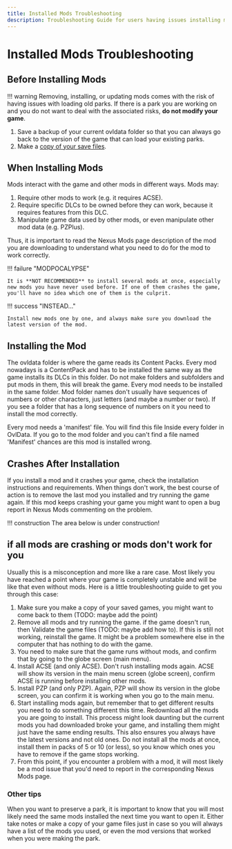 ```yaml
---
title: Installed Mods Troubleshooting
description: Troubleshooting Guide for users having issues installing mods
---
```


# Installed Mods Troubleshooting

## Before Installing Mods

!!! warning 
    Removing, installing, or updating mods comes with the risk of having issues with loading old parks. If there is a park you are working on and you do not want to deal with the associated risks, **do not modify your game**.

1. Save a backup of your current ovldata folder so that you can always go back to the version of the game that can load your existing parks.
2. Make a [copy of your save files](#).

## When Installing Mods

Mods interact with the game and other mods in different ways. Mods may:

1. Require other mods to work (e.g. it requires ACSE).
2. Require specific DLCs to be owned before they can work, because it requires features from this DLC.
3. Manipulate game data used by other mods, or even manipulate other mod data (e.g. PZPlus).

Thus, it is important to read the Nexus Mods page description of the mod you are downloading to understand what you need to do for the mod to work correctly.

!!! failure "MODPOCALYPSE"

    It is **NOT RECOMMENDED** to install several mods at once, especially new mods you have never used before. If one of them crashes the game, you'll have no idea which one of them is the culprit. 
    
!!! success "INSTEAD..." 

    Install new mods one by one, and always make sure you download the latest version of the mod.


## Installing the Mod

The ovldata folder is where the game reads its Content Packs. Every mod nowadays is a ContentPack and has to be installed the same way as the game installs its DLCs in this folder. Do not make folders and subfolders and put mods in them, this will break the game. Every mod needs to be installed in the same folder. 
Mod folder names don't usually have sequences of numbers or other characters, just letters (and maybe a number or two). If you see a folder that has a long sequence of numbers on it you need to install the mod correctly.

Every mod needs a 'manifest' file. You will find this file Inside every folder in OvlData. If you go to the mod folder and you can't find a file named 'Manifest' chances are this mod is installed wrong.

## Crashes After Installation

If you install a mod and it crashes your game, check the installation instructions and requirements. 
When things don't work, the best course of action is to remove the last mod you installed and try running the game again. If this mod keeps crashing your game you might want to open a bug report in Nexus Mods commenting on the problem.

!!! construction
    The area below is under construction!

## if all mods are crashing or mods don't work for you

Usually this is a misconception and more like a rare case. Most likely you have reached a point where your game is completely unstable and will be like that even without mods. Here is a little troubleshooting guide to get you through this case:

1. Make sure you make a copy of your saved games, you might want to come back to them (TODO: maybe add the point)
2. Remove all mods and try running the game. if the game doesn't run, then Validate the game files (TODO: maybe add how to). If this is still not working, reinstall the game. It might be a problem somewhere else in the computer that has nothing to do with the game.
3. You need to make sure that the game runs without mods, and confirm that by going to the globe screen (main menu).
4. Install ACSE (and only ACSE). Don't rush installing mods again. ACSE will show its version in the main menu screen (globe screen), confirm ACSE is running before installing other mods.
5. Install PZP (and only PZP). Again, PZP will show its version in the globe screen, you can confirm it is working when you go to the main menu.
6. Start installing mods again, but remember that to get different results you need to do something different this time. Redownload all the mods you are going to install. This process might look daunting but the current mods you had downloaded broke your game, and installing them might just have the same ending results. This also ensures you always have the latest versions and not old ones. Do not install all the mods at once, install them in packs of 5 or 10 (or less), so you know which ones you have to remove if the game stops working.
7. From this point, if you encounter a problem with a mod, it will most likely be a mod issue that you'd need to report in the corresponding Nexus Mods page.

### Other tips

When you want to preserve a park, it is important to know that you will most likely need the same mods installed the next time you want to open it. Either take notes or make a copy of your game files just in case so you will always have a list of the mods you used, or even the mod versions that worked when you were making the park.

